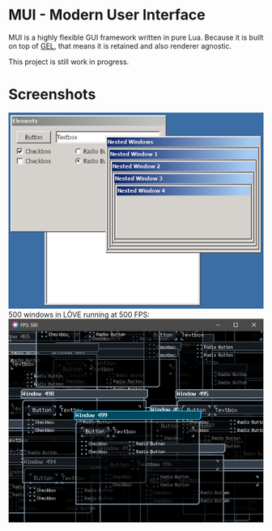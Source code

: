 # MUI - Modern User Interface
MUI is a highly flexible GUI framework written in pure Lua. Because it is 
built on top of [GEL](https://github.com/ShoesForClues/gel), that means it is retained and also renderer agnostic. 

This project is still work in progress.

# Screenshots
<img src="/screenshots/KCO3Mhc.png?raw=true">
500 windows in LÖVE running at 500 FPS:
<img src="/screenshots/YLF1VPo.png?raw=true">
